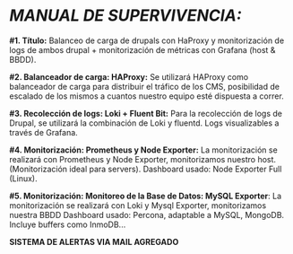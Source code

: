 # *MANUAL DE SUPERVIVENCIA:*

**#1. Título:** Balanceo de carga de drupals con HaProxy y monitorización de logs de ambos drupal + monitorización de métricas con Grafana (host & BBDD). 

**#2. Balanceador de carga: HAProxy:** Se utilizará HAProxy como balanceador de carga para distribuir el tráfico de los CMS, posibilidad de escalado de los mismos a cuantos nuestro equipo esté dispuesta a correr.

**#3. Recolección de logs: Loki + Fluent Bit:** Para la recolección de logs de Drupal, se utilizará la combinación de Loki y fluentd. Logs visualizables a través de Grafana.

**#4. Monitorización: Prometheus y Node Exporter:** La monitorización se realizará con Prometheus y Node Exporter, monitorizamos nuestro host. (Monitorización ideal para servers). Dashboard usado: Node Exporter Full (Linux).

**#5. Monitorización: Monitoreo de la Base de Datos: MySQL Exporter**: La monitorización se realizará con Loki y Mysql Exporter, monitorizamos nuestra BBDD Dashboard usado: Percona, adaptable a MySQL, MongoDB. Incluye buffers como InmoDB...

**SISTEMA DE ALERTAS VIA MAIL AGREGADO**


